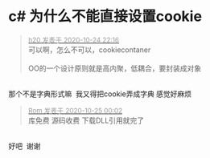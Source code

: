 # c#  为什么不能直接设置cookie


<div class="quote"><blockquote><font size="2"><a href="https://www.hostloc.com/forum.php?mod=redirect&amp;goto=findpost&amp;pid=9347975&amp;ptid=758119" target="_blank"><font color="#999999">h20 发表于 2020-10-24 22:16</font></a></font><br />
可以啊，怎么不可以，cookiecontaner<br />
<br />
OO的一个设计原则就是高内聚，低耦合，要封装成对象</blockquote></div><br />
那个不是字典形式嘛&nbsp;&nbsp;我又得把cookie弄成字典 感觉好麻烦

<div class="quote"><blockquote><font size="2"><a href="https://www.hostloc.com/forum.php?mod=redirect&amp;goto=findpost&amp;pid=9348299&amp;ptid=758119" target="_blank"><font color="#999999">Rom 发表于 2020-10-25 00:02</font></a></font><br />
库免费 源码收费 下载DLL引用就完了</blockquote></div><br />
好吧&nbsp;&nbsp;谢谢
